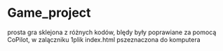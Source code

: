 # Game_project
prosta gra sklejona z różnych kodów,  blędy były poprawiane za pomocą CoPilot, w zalączniku 1plik index.html pszeznaczona do komputera
